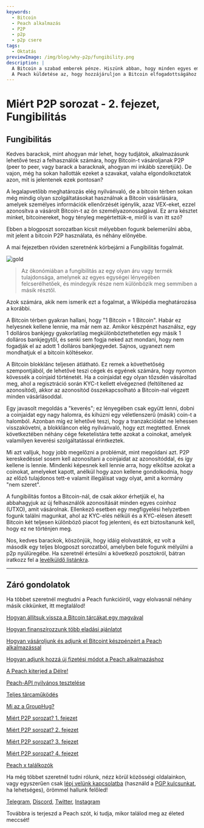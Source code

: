```yaml
---
keywords:
  - Bitcoin
  - Peach alkalmazás
  - P2P
  - p2p
  - p2p csere
tags:
  - Oktatás
previewImage: /img/blog/why-p2p/fungibility.png
description: |
  A Bitcoin a szabad emberek pénze. Hiszünk abban, hogy minden egyes embernek joga van választani, milyen pénzt használ a vagyonának, a munkája eredményének, az idejének és energiájának tárolására.
  A Peach küldetése az, hogy hozzájáruljon a Bitcoin elfogadottságához az emberek kezében.
---
```


# Miért P2P sorozat - 2. fejezet, Fungibilitás

## Fungibilitás

Kedves barackok, mint ahogyan már lehet, hogy tudjátok, alkalmazásunk lehetővé teszi a felhasználók számára, hogy Bitcoin-t vásároljanak P2P (peer to peer, vagy barack a baracknak, ahogyan mi inkább szeretjük). De vajon, még ha sokan hallották ezeket a szavakat, valaha elgondolkoztatok azon, mit is jelentenek ezek pontosan?

A legalapvetőbb meghatározás elég nyilvánvaló, de a bitcoin térben sokan még mindig olyan szolgáltatásokat használnak a Bitcoin vásárlására, amelyek személyes információk ellenőrzését igénylik, azaz VEX-eket, ezzel azonosítva a vásárolt Bitcoin-t az ön személyazonosságával. Ez arra késztet minket, bitcoinereket, hogy tényleg megértettük-e, miről is van itt szó?

Ebben a blogposzt sorozatban kicsit mélyebben fogunk belemerülni abba, mit jelent a bitcoin P2P használata, és néhány előnyébe.

A mai fejezetben röviden szeretnénk körbejárni a Fungibilitás fogalmát.

![gold](/img/blog/why-p2p/fungibility.png)

> Az ökonómiában a fungibilitás az egy olyan áru vagy termék tulajdonsága, amelynek az egyes egységei lényegében felcserélhetőek, és mindegyik része nem különbözik meg semmiben a másik résztől.

Azok számára, akik nem ismerik ezt a fogalmat, a Wikipédia meghatározása a korábbi.

A Bitcoin térben gyakran hallani, hogy "1 Bitcoin = 1 Bitcoin". Habár ez helyesnek kellene lennie, ma már nem az. Amikor készpénzt használsz, egy 1 dolláros bankjegy gyakorlatilag megkülönböztethetetlen egy másik 1 dolláros bankjegytől, és senki sem fogja neked azt mondani, hogy nem fogadják el az adott 1 dolláros bankjegyedet. Sajnos, ugyanezt nem mondhatjuk el a bitcoin költésekor.

A Bitcoin blokklánc teljesen átlátható. Ez remek a követhetőség szempontjából, de lehetővé teszi cégek és egyének számára, hogy nyomon kövessék a coinjaid történetét. Ha a coinjaidat egy olyan tőzsdén vásároltad meg, ahol a regisztráció során KYC-t kellett elvégezned (feltöltened az azonosítód), akkor az azonosítód összekapcsolható a Bitcoin-nal végzett minden vásárlásoddal.

Egy javasolt megoldás a "keverés"; ez lényegében csak együtt lenni, dobni a coinjaidat egy nagy halomra, és kihúzni egy véletlenszerű (másik) coin-t a halomból. Azonban míg ez lehetővé teszi, hogy a tranzakcióidat ne lehessen visszakövetni, a blokkláncon elég nyilvánvaló, hogy ezt megtetted. Ennek következtében néhány cége feketelistára tette azokat a coinokat, amelyek valamilyen keverési szolgáltatással érintkeztek.

Mi azt valljuk, hogy jobb megelőzni a problémát, mint megoldani azt. P2P kereskedéssel sosem kell azonosítani a coinjaidat az azonosítóddal, és így kellene is lennie. Mindenki képesnek kell lennie arra, hogy elköltse azokat a coinokat, amelyeket kapott, anélkül hogy azon kellene gondolkodnia, hogy az előző tulajdonos tett-e valamit illegálisat vagy olyat, amit a kormány "nem szeret".

A fungibilitás fontos a Bitcoin-nál, de csak akkor érhetjük el, ha abbahagyjuk az új felhasználók azonosítását minden egyes coinhoz (UTXO), amit vásárolnak. Ellenkező esetben egy megfigyelési helyzetben fogunk találni magunkat, ahol az KYC-elés nélküli és a KYC-elésen átesett Bitcoin két teljesen különböző piacot fog jelenteni, és ezt biztosítanunk kell, hogy ez ne történjen meg.

Nos, kedves barackok, köszönjük, hogy idáig elolvastátok, ez volt a második egy teljes blogposzt sorozatból, amelyben bele fogunk mélyülni a p2p nyúlüregébe. Ha szeretnél értesülni a következő posztokról, bátran iratkozz fel a [levélküldő listánkra](https://peachbitcoin.com).

---

## Záró gondolatok

Ha többet szeretnél megtudni a Peach funkcióiról, vagy elolvasnál néhány másik cikkünket, itt megtalálod!

[Hogyan állítsuk vissza a Bitcoin tárcákat egy magvával](https://peachbitcoin.com/hu/blog/how-to-restore-peach-wallet/)

[Hogyan finanszírozzunk több eladási ajánlatot](https://peachbitcoin.com/hu/blog/funding-multiple-sell-offers/)

[Hogyan vásároljunk és adjunk el Bitcoint készpénzért a Peach alkalmazással](https://peachbitcoin.com/hu/blog/how-to-buy-and-sell-bitcoin-with-cash-using-peach/)

[Hogyan adjunk hozzá új fizetési módot a Peach alkalmazáshoz](https://peachbitcoin.com/hu/blog/how-to-add-a-payment-method/)

[A Peach kiterjed a Délre!](https://peachbitcoin.com/hu/blog/peach-expands-to-the-global-south/)

[Peach-API nyilvános tesztelése](https://peachbitcoin.com/hu/blog/making-our-peach-api-public/)

[Teljes tárcaműködés](https://peachbitcoin.com/hu/blog/full-wallet-functionality/)

[Mi az a GroupHug?](https://peachbitcoin.com/hu/blog/group-hug/)

[Miért P2P sorozat? 1. fejezet](https://peachbitcoin.com/hu/blog/why-p2p-chapter-1/)

[Miért P2P sorozat? 2. fejezet](https://peachbitcoin.com/hu/blog/why-p2p-chapter-2/)

[Miért P2P sorozat? 3. fejezet](https://peachbitcoin.com/hu/blog/why-p2p-chapter-3-circular-economies/)

[Miért P2P sorozat? 4. fejezet](https://peachbitcoin.com/hu/blog/why-p2p-chapter-4-chains-of-trust/)

[Peach x találkozók](https://peachbitcoin.com/hu/blog/peach-for-meetups/)

Ha még többet szeretnél tudni rólunk, nézz körül közösségi oldalainkon, vagy egyszerűen csak [lépj velünk kapcsolatba](mailto:hello@peachbitcoin.com) (használd a [PGP kulcsunkat](https://keys.openpgp.org/vks/v1/by-fingerprint/48339A19645E2E53488E0E5479E1B270FACD1BD2), ha lehetséges), örömmel hallunk felőled!

[Telegram](https://t.me/+GkOW1J-ixBBkZWRk), [Discord](https://discord.gg/ypeHz3SW54), [Twitter](https://twitter.com/peachbitcoin), [Instagram](https://instagram.com/peachbitcoin)

Továbbra is terjeszd a Peach szót, ki tudja, mikor találod meg az életed meccsét!
